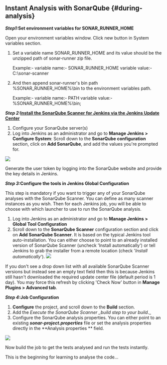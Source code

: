 ## Instant Analysis with SonarQube {#during-analysis}

_**Step1:**_**Set environment variables for SONAR\_RUNNER\_HOME**

Open your environment variables window. Click new button in System variables section.

1. Set a variable name SONAR\_RUNNER\_HOME and its value should be the unzipped path of sonar-runner zip file.

   Example:- variable name:- SONAR\_RUNNER\_HOME variable value:- C:\sonar-scanner

2. And then append sonar-runner's bin path %SONAR\_RUNNER\_HOME%\bin to the environment variables path.

   Example:- variable name:- PATH variable value:- %SONAR\_RUNNER\_HOME%\bin;

_**Step 2:**_[**Install the SonarQube Scanner for Jenkins via the Jenkins Update Center**](https://plugins.jenkins.io/sonar)

1. Configure your SonarQube server\(s\)
2. Log into Jenkins as an administrator and go to **Manage Jenkins &gt; Configure System**: Scroll down to the **SonarQube configuration** section, click on **Add SonarQube**, and add the values you're prompted for.

![](https://nsaikiran.gitbooks.io/sonarqube/content/assets/SonarQube_JenkinsIns.JPG)

Generate the user token by logging into the SonarQube website and provide the key details in Jenkins.

_**Step 3:**_**Configure the tools in Jenkins Global Configuration**

This step is mandatory if you want to trigger any of your SonarQube analyses with the SonarQube Scanner. You can define as many scanner instances as you wish. Then for each Jenkins job, you will be able to choose with which launcher to use to run the SonarQube analysis.

1. Log into Jenkins as an administrator and go to **Manage Jenkins &gt; Global Tool Configuration**
2. Scroll down to the **SonarQube Scanner** configuration section and click on **Add SonarQube Scanner**. It is based on the typical Jenkins tool auto-installation. You can either choose to point to an already installed version of SonarQube Scanner \(uncheck 'Install automatically'\) or tell Jenkins to grab the installer from a remote location \(check '_Install automatically_'\).
   ![](https://nsaikiran.gitbooks.io/sonarqube/content/assets/SonarQube_JenkinsToolConfiguration.JPG)

If you don't see a drop down list with all available SonarQube Scanner versions but instead see an empty text field then this is because Jenkins still hasn't downloaded the required update center file \(default period is 1 day\). You may force this refresh by clicking 'Check Now' button in **Manage Plugins &gt; Advanced tab**.

_**Step 4:**_**Job Configuration**

1. **Configure** the project, and scroll down to the **Build** section.
2. Add the _Execute the SonarQube Scanner \_build step to your build_.\_
3. Configure the SonarQube analysis properties. You can either point to an existing _**sonar-project.properties**_ file or set the analysis properties directly in the **Analysis properties ** field.

![](https://nsaikiran.gitbooks.io/sonarqube/content/assets/SonarQube_JenkinsInstantCodeReviewConfig_Jobs.JPG)

Now build the job to get the tests analysed and run the tests instantly.

This is the beginning for learning to analyse the code...


